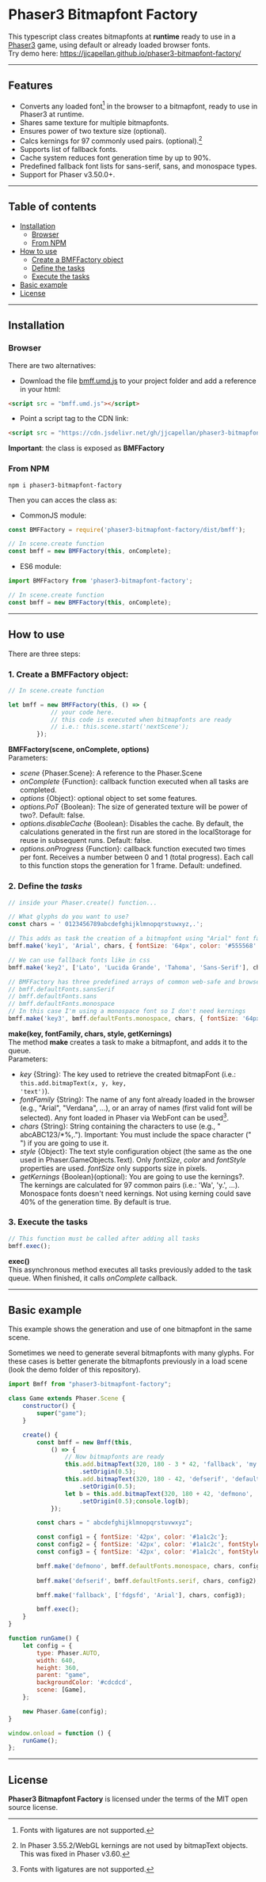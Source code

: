 # Phaser3 Bitmapfont Factory  

This typescript class creates bitmapfonts at **runtime** ready to use in a [Phaser3](https://phaser.io) game, using default or already loaded browser fonts.   
Try demo here: https://jjcapellan.github.io/phaser3-bitmapfont-factory/  

---
## Features
* Converts any loaded font[^1] in the browser to a bitmapfont, ready to use in Phaser3 at runtime.
* Shares same texture for multiple bitmapfonts.
* Ensures power of two texture size (optional).
* Calcs kernings for 97 commonly used pairs. (optional).[^2]
* Supports list of fallback fonts.
* Cache system reduces font generation time by up to 90%.
* Predefined fallback font lists for sans-serif, sans, and monospace types.
* Support for Phaser v3.50.0+.

[^1]: Fonts with ligatures are not supported.  

[^2]: In Phaser 3.55.2/WebGL kernings are not used by bitmapText objects. This was fixed in Phaser v3.60.  

---
## Table of contents  

* [Installation](#installation)
  * [Browser](#browser)
  * [From NPM](#from-npm)
* [How to use](#how-to-use)
  * [Create a BMFFactory object](#1-create-a-bmffactory-object)
  * [Define the tasks](#2-define-the-tasks)
  * [Execute the tasks](#3-execute-the-tasks)
* [Basic example](#basic-example)
* [License](#license)  

---
## Installation
### Browser
There are two alternatives:
* Download the file [bmff.umd.js](https://cdn.jsdelivr.net/gh/jjcapellan/phaser3-bitmapfont-factory@2.2.0/dist/bmff.umd.js) to your project folder and add a reference in your html:
```html
<script src = "bmff.umd.js"></script>
```  
* Point a script tag to the CDN link:
```html
<script src = "https://cdn.jsdelivr.net/gh/jjcapellan/phaser3-bitmapfont-factory@2.2.0/dist/bmff.umd.js"></script>
```  
**Important**: the class is exposed as **BMFFactory**
### From NPM
```
npm i phaser3-bitmapfont-factory
```
Then you can acces the class as:
* CommonJS module:
```javascript
const BMFFactory = require('phaser3-bitmapfont-factory/dist/bmff');

// In scene.create function
const bmff = new BMFFactory(this, onComplete);
```
* ES6 module:
```javascript
import BMFFactory from 'phaser3-bitmapfont-factory';

// In scene.create function
const bmff = new BMFFactory(this, onComplete);
```
---
## How to use
There are three steps:
### 1. Create a BMFFactory object:
```javascript
// In scene.create function

let bmff = new BMFFactory(this, () => {
            // your code here. 
            // this code is executed when bitmapfonts are ready
            // i.e.: this.scene.start('nextScene');
        });
```
**BMFFactory(scene, onComplete, options)**  
Parameters:
* *scene* {Phaser.Scene}: A reference to the Phaser.Scene
* *onComplete* {Function}: callback function executed when all tasks are completed.
* *options* {Object}: optional object to set some features.
* *options.PoT* {Boolean}: The size of generated texture will be power of two?. Default: false.
* *options.disableCache* {Boolean}: Disables the cache. By default, the calculations generated in the first run are stored in the localStorage for reuse in subsequent runs. Default: false.
* *options.onProgress* {Function}: callback function executed two times per font. Receives a number between 0 and 1 (total progress). Each call to this function stops the generation for 1 frame. Default: undefined.

### 2. Define the *tasks*
```javascript
// inside your Phaser.create() function...

// What glyphs do you want to use?
const chars = ' 0123456789abcdefghijklmnopqrstuwxyz,.';

// This adds as task the creation of a bitmapfont using "Arial" font family and calculating its kernings
bmff.make('key1', 'Arial', chars, { fontSize: '64px', color: '#555568' });

// We can use fallback fonts like in css
bmff.make('key2', ['Lato', 'Lucida Grande', 'Tahoma', 'Sans-Serif'], chars, { fontSize: '64px', color: '#555568' });

// BMFFactory has three predefined arrays of common web-safe and browser default fonts:
// bmff.defaultFonts.sansSerif
// bmff.defaultFonts.sans
// bmff.defaultFonts.monospace
// In this case I'm using a monospace font so I don't need kernings
bmff.make('key3', bmff.defaultFonts.monospace, chars, { fontSize: '64px', color: '#555568' }, false);
```
**make(key, fontFamily, chars, style, getKernings)**  
The method **make** creates a task to make a bitmapfont, and adds it to the queue.  
Parameters:
* *key* {String}: The key used to retrieve the created bitmapFont (i.e.: <code>this.add.bitmapText(x, y, key, 'text')</code>).
* *fontFamily* {String}: The name of any font already loaded in the browser (e.g., "Arial", "Verdana", ...), or an array of names (first valid font will be selected). Any font loaded in Phaser via WebFont can be used[^1].
* *chars* {String}: String containing the characters to use (e.g., " abcABC123/*%,."). Important: You must include the space character (" ") if you are going to use it.
* *style* {Object}: The text style configuration object (the same as the one used in Phaser.GameObjects.Text). Only *fontSize*, *color* and *fontStyle* properties are used. *fontSize* only supports size in pixels.
* *getKernings* {Boolean}(optional): You are going to use the kernings?. The kernings are calculated for 97 common pairs (i.e.: 'Wa', 'y.', ...). Monospace fonts doesn't need kernings. Not using kerning could save 40% of the generation time. By default is true.

### 3. Execute the tasks
```javascript
// This function must be called after adding all tasks
bmff.exec();
```
**exec()**  
This asynchronous method executes all tasks previously added to the task queue. When finished, it calls *onComplete* callback.    

---

## Basic example
This example shows the generation and use of one bitmapfont in the same scene.  

Sometimes we need to generate several bitmapfonts with many glyphs. For these cases is better generate the bitmapfonts previously in a load scene (look the demo folder of this repository).  

```javascript
import Bmff from "phaser3-bitmapfont-factory";

class Game extends Phaser.Scene {
    constructor() {
        super("game");
    }

    create() {
        const bmff = new Bmff(this,
            () => {
                // Now bitmapfonts are ready
                this.add.bitmapText(320, 180 - 3 * 42, 'fallback', 'my defined fallback font')
                    .setOrigin(0.5);
                this.add.bitmapText(320, 180 - 42, 'defserif', 'default serif font')
                    .setOrigin(0.5);
                let b = this.add.bitmapText(320, 180 + 42, 'defmono', 'default monospace font')
                    .setOrigin(0.5);console.log(b);
            });

        const chars = " abcdefghijklmnopqrstuvwxyz";

        const config1 = { fontSize: '42px', color: '#1a1c2c'};
        const config2 = { fontSize: '42px', color: '#1a1c2c', fontStyle: 'italic' };
        const config3 = { fontSize: '42px', color: '#1a1c2c', fontStyle: 'bold' };        

        bmff.make('defmono', bmff.defaultFonts.monospace, chars, config1, false);
        
        bmff.make('defserif', bmff.defaultFonts.serif, chars, config2);

        bmff.make('fallback', ['fdgsfd', 'Arial'], chars, config3);        

        bmff.exec();
    }
}

function runGame() {
    let config = {
        type: Phaser.AUTO,
        width: 640,
        height: 360,
        parent: "game",
        backgroundColor: '#cdcdcd',
        scene: [Game],
    };

    new Phaser.Game(config);
}

window.onload = function () {
    runGame();
};
```
  
  


---
## License
**Phaser3 Bitmapfont Factory** is licensed under the terms of the MIT open source license.

